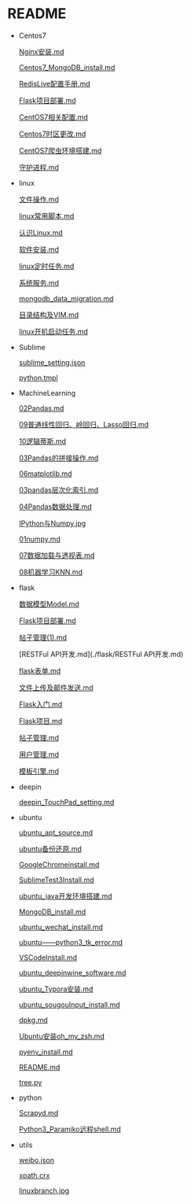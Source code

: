 # README

- Centos7

    [Nginx安装.md](./Centos7/Nginx安装.md)

    [Centos7_MongoDB_install.md](./Centos7/Centos7_MongoDB_install.md)

    [RedisLive配置手册.md](./Centos7/RedisLive配置手册.md)

    [Flask项目部署.md](./Centos7/Flask项目部署.md)

    [CentOS7相关配置.md](./Centos7/CentOS7相关配置.md)

    [Centos7时区更改.md](./Centos7/Centos7时区更改.md)

    [CentOS7爬虫环境搭建.md](./Centos7/CentOS7爬虫环境搭建.md)

    [守护进程.md](./Centos7/守护进程.md)

- linux

    [文件操作.md](./linux/文件操作.md)

    [linux常用脚本.md](./linux/linux常用脚本.md)

    [认识Linux.md](./linux/认识Linux.md)

    [软件安装.md](./linux/软件安装.md)

    [linux定时任务.md](./linux/linux定时任务.md)

    [系统服务.md](./linux/系统服务.md)

    [mongodb_data_migration.md](./linux/mongodb_data_migration.md)

    [目录结构及VIM.md](./linux/目录结构及VIM.md)

    [linux开机启动任务.md](./linux/linux开机启动任务.md)

- Sublime

    [sublime_setting.json](./Sublime/sublime_setting.json)

    [python.tmpl](./Sublime/python.tmpl)

- MachineLearning

    [02Pandas.md](./MachineLearning/02Pandas.md)

    [09普通线性回归、岭回归、Lasso回归.md](./MachineLearning/09普通线性回归、岭回归、Lasso回归.md)

    [10逻辑蒂斯.md](./MachineLearning/10逻辑蒂斯.md)

    [03Pandas的拼接操作.md](./MachineLearning/03Pandas的拼接操作.md)

    [06matplotlib.md](./MachineLearning/06matplotlib.md)

    [03pandas层次化索引.md](./MachineLearning/03pandas层次化索引.md)

    [04Pandas数据处理.md](./MachineLearning/04Pandas数据处理.md)

    [IPython与Numpy.jpg](./MachineLearning/IPython与Numpy.jpg)

    [01numpy.md](./MachineLearning/01numpy.md)

    [07数据加载与透视表.md](./MachineLearning/07数据加载与透视表.md)

    [08机器学习KNN.md](./MachineLearning/08机器学习KNN.md)

- flask

    [数据模型Model.md](./flask/数据模型Model.md)

    [Flask项目部署.md](./flask/Flask项目部署.md)

    [帖子管理(1).md](./flask/帖子管理(1).md)

    [RESTFul API开发.md](./flask/RESTFul API开发.md)

    [flask表单.md](./flask/flask表单.md)

    [文件上传及邮件发送.md](./flask/文件上传及邮件发送.md)

    [Flask入门.md](./flask/Flask入门.md)

    [Flask项目.md](./flask/Flask项目.md)

    [帖子管理.md](./flask/帖子管理.md)

    [用户管理.md](./flask/用户管理.md)

    [模板引擎.md](./flask/模板引擎.md)

- deepin

    [deepin_TouchPad_setting.md](./deepin/deepin_TouchPad_setting.md)

- ubuntu

    [ubuntu_apt_source.md](./ubuntu/ubuntu_apt_source.md)

    [ubuntu备份还原.md](./ubuntu/ubuntu备份还原.md)

    [GoogleChromeinstall.md](./ubuntu/GoogleChromeinstall.md)

    [SublimeTest3Install.md](./ubuntu/SublimeTest3Install.md)

    [ubuntu_java开发环境搭建.md](./ubuntu/ubuntu_java开发环境搭建.md)

    [MongoDB_install.md](./ubuntu/MongoDB_install.md)

    [ubuntu_wechat_install.md](./ubuntu/ubuntu_wechat_install.md)

    [ubuntu——python3_tk_error.md](./ubuntu/ubuntu——python3_tk_error.md)

    [VSCodeInstall.md](./ubuntu/VSCodeInstall.md)

    [ubuntu_deepinwine_software.md](./ubuntu/ubuntu_deepinwine_software.md)

    [ubuntu_Typora安装.md](./ubuntu/ubuntu_Typora安装.md)

    [ubuntu_sougouInput_install.md](./ubuntu/ubuntu_sougouInput_install.md)

    [dpkg.md](./ubuntu/dpkg.md)

    [Ubuntu安装oh_my_zsh.md](./ubuntu/Ubuntu安装oh_my_zsh.md)

    [pyenv_install.md](./ubuntu/pyenv_install.md)

    [README.md](./README.md)

    [tree.py](./tree.py)

- python

    [Scrapyd.md](./python/Scrapyd.md)

    [Python3_Paramiko远程shell.md](./python/Python3_Paramiko远程shell.md)

- utils

    [weibo.json](./utils/weibo.json)

    [xpath.crx](./utils/xpath.crx)

    [linuxbranch.jpg](./utils/linuxbranch.jpg)

